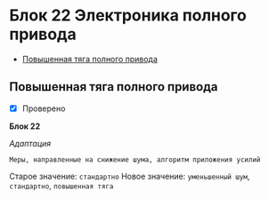 # Блок 22 Электроника полного привода
* [Повышенная тяга полного привода](#повышенная-тяга-полного-привода)

## Повышенная тяга полного привода
- [x] Проверено

**Блок 22**

*Адаптация*

`Меры, направленные на снижение шума, алгоритм приложения усилий`

Старое значение: `стандартно` Новое значение: `уменьшенный шум`, `стандартно`, `повышенная тяга`
